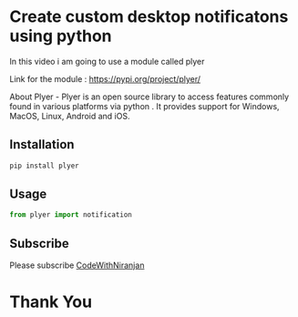 # Create custom desktop notificatons using python

In this video i am going to use a module called plyer

Link for the module : https://pypi.org/project/plyer/

About Plyer - Plyer is an open source library to access features commonly found in various platforms via python . It provides support for Windows, MacOS, Linux, Android and iOS.

## Installation

```python
pip install plyer
```

## Usage

```python
from plyer import notification
```

## Subscribe
Please subscribe [CodeWithNiranjan](https://youtube.com/channel/UCzfQyi4_E-lS9ps3fVb0jlA)

<h1>Thank You</h1>
